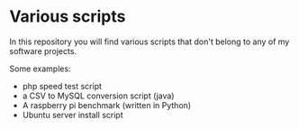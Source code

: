 Various scripts
=============

In this repository you will find various scripts that don't belong to any of my software projects.

Some examples:
- php speed test script
- a CSV to MySQL conversion script (java)
- A raspberry pi benchmark (written in Python)
- Ubuntu server install script
